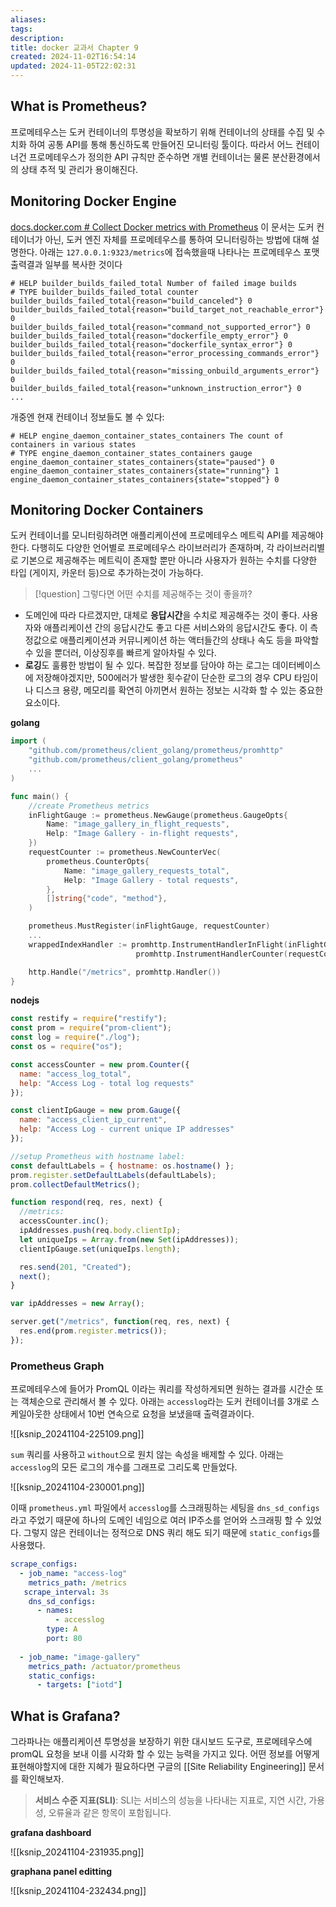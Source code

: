 ```yaml
---
aliases: 
tags: 
description:
title: docker 교과서 Chapter 9
created: 2024-11-02T16:54:14
updated: 2024-11-05T22:02:31
---
```


## What is Prometheus?

프로메테우스는 도커 컨테이너의 투명성을 확보하기 위해 컨테이너의 상태를 수집 및 수치화 하여 공통 API를 통해 통신하도록 만들어진 모니터링 툴이다. 따라서 어느 컨테이너건 프로메테우스가 정의한 API 규칙만 준수하면 개별 컨테이너는 물론 분산환경에서의 상태 추적 및 관리가 용이해진다.

## Monitoring Docker Engine

[docs.docker.com # Collect Docker metrics with Prometheus](https://docs.docker.com/engine/daemon/prometheus/) 이 문서는 도커 컨테이너가 아닌, 도커 엔진 자체를 프로메테우스를 통하여 모니터링하는 방법에 대해 설명한다. 아래는 `127.0.0.1:9323/metrics`에 접속했을때 나타나는 프로메테우스 포맷 출력결과 일부를 복사한 것이다

```
# HELP builder_builds_failed_total Number of failed image builds
# TYPE builder_builds_failed_total counter
builder_builds_failed_total{reason="build_canceled"} 0
builder_builds_failed_total{reason="build_target_not_reachable_error"} 0
builder_builds_failed_total{reason="command_not_supported_error"} 0
builder_builds_failed_total{reason="dockerfile_empty_error"} 0
builder_builds_failed_total{reason="dockerfile_syntax_error"} 0
builder_builds_failed_total{reason="error_processing_commands_error"} 0
builder_builds_failed_total{reason="missing_onbuild_arguments_error"} 0
builder_builds_failed_total{reason="unknown_instruction_error"} 0
...
```

개중엔 현재 컨테이너 정보들도 볼 수 있다:

```
# HELP engine_daemon_container_states_containers The count of containers in various states
# TYPE engine_daemon_container_states_containers gauge
engine_daemon_container_states_containers{state="paused"} 0
engine_daemon_container_states_containers{state="running"} 1
engine_daemon_container_states_containers{state="stopped"} 0
```

## Monitoring Docker Containers

도커 컨테이너를 모니터링하려면 애플리케이션에 프로메테우스 메트릭 API를 제공해야한다. 다행히도 다양한 언어별로 프로메테우스 라이브러리가 존재하며, 각 라이브러리별로 기본으로 제공해주는 메트릭이 존재할 뿐만 아니라 사용자가 원하는 수치를 다양한 타입 (게이지, 카운터 등)으로 추가하는것이 가능하다.

> [!question] 그렇다면 어떤 수치를 제공해주는 것이 좋을까?

- 도메인에 따라 다르겠지만, 대체로 **응답시간**을 수치로 제공해주는 것이 좋다. 사용자와 애플리케이션 간의 응답시간도 좋고 다른 서비스와의 응답시간도 좋다. 이 측정값으로 애플리케이션과 커뮤니케이션 하는 액터들간의 상태나 속도 등을 파악할 수 있을 뿐더러, 이상징후를 빠르게 알아차릴 수 있다.
- **로깅**도 훌륭한 방법이 될 수 있다. 복잡한 정보를 담아야 하는 로그는 데이터베이스에 저장해야겠지만, 500에러가 발생한 횟수같이 단순한 로그의 경우 CPU 타임이나 디스크 용량, 메모리를 확연히 아끼면서 원하는 정보는 시각화 할 수 있는 중요한 요소이다.

**golang**

```go
import (
	"github.com/prometheus/client_golang/prometheus/promhttp"
	"github.com/prometheus/client_golang/prometheus"
	...
)

func main() {
	//create Prometheus metrics
	inFlightGauge := prometheus.NewGauge(prometheus.GaugeOpts{
		Name: "image_gallery_in_flight_requests",
		Help: "Image Gallery - in-flight requests",
	})
	requestCounter := prometheus.NewCounterVec(
		prometheus.CounterOpts{
			Name: "image_gallery_requests_total",
			Help: "Image Gallery - total requests",
		},
		[]string{"code", "method"},
	)

	prometheus.MustRegister(inFlightGauge, requestCounter)
	...
	wrappedIndexHandler := promhttp.InstrumentHandlerInFlight(inFlightGauge,
							promhttp.InstrumentHandlerCounter(requestCounter, indexHandler))

	http.Handle("/metrics", promhttp.Handler())
}
```

**nodejs**

```js
const restify = require("restify");
const prom = require("prom-client");
const log = require("./log");
const os = require("os");

const accessCounter = new prom.Counter({
  name: "access_log_total",
  help: "Access Log - total log requests"
});

const clientIpGauge = new prom.Gauge({
  name: "access_client_ip_current",
  help: "Access Log - current unique IP addresses"
});

//setup Prometheus with hostname label:
const defaultLabels = { hostname: os.hostname() };
prom.register.setDefaultLabels(defaultLabels);
prom.collectDefaultMetrics();

function respond(req, res, next) {
  //metrics:
  accessCounter.inc();
  ipAddresses.push(req.body.clientIp);
  let uniqueIps = Array.from(new Set(ipAddresses));
  clientIpGauge.set(uniqueIps.length);

  res.send(201, "Created");
  next();
}

var ipAddresses = new Array();

server.get("/metrics", function(req, res, next) {
  res.end(prom.register.metrics());
});
```

### Prometheus Graph

프로메테우스에 들어가 PromQL 이라는 쿼리를 작성하게되면 원하는 결과를 시간순 또는 객체순으로 관리해서 볼 수 있다. 아래는 `accesslog`라는 도커 컨테이너를 3개로 스케일아웃한 상태에서 10번 연속으로 요청을 보냈을때 출력결과이다. 

![[ksnip_20241104-225109.png]]

`sum` 쿼리를 사용하고 `without`으로 원치 않는 속성을 배제할 수 있다. 아래는 `accesslog`의 모든 로그의 개수를 그래프로 그리도록 만들었다.

![[ksnip_20241104-230001.png]]

이때 `prometheus.yml` 파일에서 `accesslog`를 스크래핑하는 세팅을 `dns_sd_configs`라고 주었기 때문에 하나의 도메인 네임으로 여러 IP주소를 얻어와 스크래핑 할 수 있었다. 그렇지 않은 컨테이너는 정적으로 DNS 쿼리 해도 되기 때문에 `static_configs`를 사용했다.

```yml
scrape_configs:
  - job_name: "access-log"
    metrics_path: /metrics
   scrape_interval: 3s
    dns_sd_configs:
      - names:
          - accesslog
        type: A
        port: 80
		
  - job_name: "image-gallery"
	metrics_path: /actuator/prometheus
	static_configs:
	  - targets: ["iotd"]
```

## What is Grafana?

그라파나는 애플리케이션 투명성을 보장하기 위한 대시보드 도구로, 프로메테우스에 promQL 요청을 보내 이를 시각화 할 수 있는 능력을 가지고 있다. 어떤 정보를 어떻게 표현해야할지에 대한 지혜가 필요하다면 구글의 [[Site Reliability Engineering]] 문서를 확인해보자. 

>  **서비스 수준 지표(SLI)**: SLI는 서비스의 성능을 나타내는 지표로, 지연 시간, 가용성, 오류율과 같은 항목이 포함됩니다.

**grafana dashboard**

![[ksnip_20241104-231935.png]]

**graphana panel editting**

![[ksnip_20241104-232434.png]]
